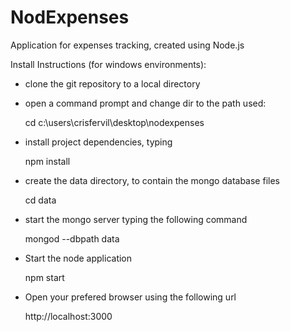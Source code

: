 NodExpenses
===========

Application for expenses tracking, created using Node.js


Install Instructions (for windows environments):

- clone the git repository to a local directory

- open a command prompt and change dir to the path used: 

    cd c:\users\crisfervil\desktop\nodexpenses

- install project dependencies, typing

    npm install

- create the data directory, to contain the mongo database files

    cd data

- start the mongo server typing the following command 

    mongod --dbpath data

- Start the node application

  npm start
  
- Open your prefered browser using the following url

  http://localhost:3000
